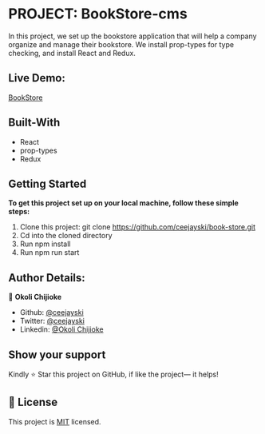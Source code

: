 # PROJECT: BookStore-cms
In this project, we set up the bookstore application that will help a company organize and manage their bookstore. We install prop-types for type checking, and install React and Redux.

 
 ## Live Demo:
[BookStore](https://agitated-swanson-822d73.netlify.app/)


## Built-With

- React
- prop-types
- Redux


## Getting Started

**To get this project set up on your local machine, follow these simple steps:**

1. Clone this project: git clone https://github.com/ceejayski/book-store.git  
2. Cd into the cloned directory 
3. Run npm install
3. Run npm run start

## Author Details:

👤 **Okoli Chijioke**
- Github: [@ceejayski](https://github.com/ceejayski)
- Twitter: [@ceejayski](https://twitter.com/okolichijioke10)
- Linkedin: [@Okoli Chijioke](https://www.linkedin.com/in/okoli-ceejay/)

## Show your support

Kindly ⭐ Star this project on GitHub, if like the project— it helps!

## 📝 License

This project is [MIT](lic.url) licensed.   